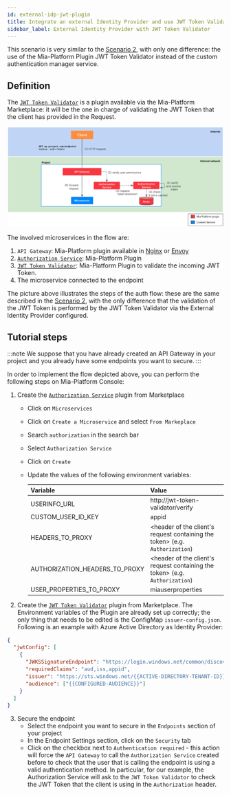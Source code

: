```yaml
---
id: external-idp-jwt-plugin
title: Integrate an external Identity Provider and use JWT Token Validator to check auth
sidebar_label: External Identity Provider with JWT Token Validator
---
```


This scenario is very similar to the [Scenario 2](/console/tutorials/configure-marketplace-components/auth-architecture/external-idp.md), with only one difference: the use of the Mia-Platform Plugin JWT Token Validator instead of the custom authentication manager service.

## Definition

The [`JWT Token Validator`](/runtime_suite/jwt-token-validator/10_overview_and_usage.md) is a plugin available via the Mia-Platform Marketplace: it will be the one in charge of validating the JWT Token that the client has provided in the Request.

![Scenario3](img/auth-scenario3.png)

The involved microservices in the flow are:

1. `API Gateway`: Mia-Platform plugin available in [Nginx](/runtime_suite/api-gateway/10_overview.md) or [Envoy](/runtime_suite/envoy-api-gateway/overview.md)
2. [`Authorization Service`](/runtime_suite/authorization-service/10_overview.md): Mia-Platform Plugin
3. [`JWT Token Validator`](/runtime_suite/jwt-token-validator/10_overview_and_usage.md): Mia-Platform Plugin to validate the incoming JWT Token.
4. The microservice connected to the endpoint

The picture above illustrates the steps of the auth flow: these are the same described in the [Scenario 2](/console/tutorials/configure-marketplace-components/auth-architecture/external-idp.md#definition), with the only difference that the validation of the JWT Token is performed by the JWT Token Validator via the External Identity Provider configured.

## Tutorial steps

:::note
We suppose that you have already created an API Gateway in your project and you already have some endpoints you want to secure.
:::

In order to implement the flow depicted above, you can perform the following steps on Mia-Platform Console:

1. Create the [`Authorization Service`](/runtime_suite/authorization-service/10_overview.md) plugin from Marketplace

   - Click on `Microservices`
   - Click on `Create a Microservice` and select `From Markeplace`
   - Search `authorization` in the search bar
   - Select `Authorization Service`
   - Click on `Create`
   - Update the values of the following environment variables:

     | Variable                       | Value                                                                        |
     | ------------------------------ | ---------------------------------------------------------------------------- |
     | USERINFO_URL                   | http://jwt-token-validator/verify                                            |
     | CUSTOM_USER_ID_KEY             | appid                                                                        |
     | HEADERS_TO_PROXY               | <header of the client's request containing the token> (e.g. `Authorization`) |
     | AUTHORIZATION_HEADERS_TO_PROXY | <header of the client's request containing the token> (e.g. `Authorization`) |
     | USER_PROPERTIES_TO_PROXY       | miauserproperties                                                            |

2. Create the [`JWT Token Validator`](/runtime_suite/jwt-token-validator/10_overview_and_usage.md) plugin from Marketplace. The Environment variables of the Plugin are already set up correctly; the only thing that needs to be edited is the ConfigMap `issuer-config.json`. Following is an example with Azure Active Directory as Identity Provider:

```json
{
  "jwtConfig": [
    {
      "JWKSSignatureEndpoint": "https://login.windows.net/common/discovery/keys",
      "requiredClaims": "aud,iss,appid",
      "issuer": "https://sts.windows.net/{{ACTIVE-DIRECTORY-TENANT-ID}}/",
      "audience": ["{{CONFIGURED-AUDIENCE}}"]
    }
  ]
}
```

3. Secure the endpoint
   - Select the endpoint you want to secure in the `Endpoints` section of your project
   - In the Endpoint Settings section, click on the `Security` tab
   - Click on the checkbox next to `Authentication required` - this action will force the `API Gateway` to call the `Authorization Service` created before to check that the user that is calling the endpoint is using a valid authentication method. In particular, for our example, the Authorization Service will ask to the `JWT Token Validator` to check the JWT Token that the client is using in the `Authorization` header.
